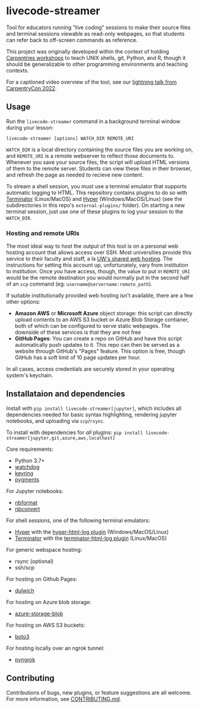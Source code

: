 # livecode-streamer

Tool for educators running "live coding" sessions to make their source files and terminal sessions viewable as read-only webpages, so that students can refer back to off-screen commands as reference.

This project was originally developed within the context of holding [Carpentries workshops](https://carpentries.org/) to teach UNIX shells, git, Python, and R, though it should be generalizable to other programming environments and teaching contexts.

For a captioned video overview of the tool, see our [lightning talk from CarpentryCon 2022](https://www.youtube.com/watch?v=a3uJj7Eqwzg).

## Usage

Run the `livecode-streamer` command in a background terminal window during your lesson:

```
livecode-streamer [options] WATCH_DIR REMOTE_URI
```

`WATCH_DIR` is a local directory containing the source files you are working on, and `REMOTE_URI` is a remote webserver to reflect those documents to. Whenever you save your source files, the script will upload HTML versions of them to the remote server. Students can view these files in their browser, and refresh the page as needed to recieve new content.

To stream a shell session, you must use a terminal emulator that supports automatic logging to HTML. This repository contains plugins to do so with [Terminator](https://github.com/naclomi/terminator-html-log) (Linux/MacOS) and [Hyper](https://github.com/naclomi/hyper-html-log) (Windows/MacOS/Linux) (see the subdirectories in this repo's `external-plugins/` folder). On starting a new terminal session, just use one of these plugins to log your session to the `WATCH_DIR`.

### Hosting and remote URIs

The most ideal way to host the output of this tool is on a personal web hosting account that allows access over SSH. Most universities provide this service to their faculty and staff, a la [UW's shared web hosting](https://itconnect.uw.edu/connect/web-publishing/shared-hosting/). The instructions for setting this account up, unfortunately, vary from institution to institution. Once you have access, though, the value to put in `REMOTE_URI` would be the remote destination you would normally put in the second half of an `scp` command (eg: `username@servername:remote_path`).

If suitable institutionally provided web hosting isn't available, there are a few other options:

- **Amazon AWS** or **Microsoft Azure** object storage: this script can directly upload contents to an AWS S3 bucket or Azure Blob Storage contianer, both of which can be configured to serve static webpages. The downside of these services is that they are not free
- **GitHub Pages**: You can create a repo on GitHub and have this script automatically push updates to it. This repo can then be served as a website through GitHub's "Pages" feature. This option is free, though GitHub has a soft limit of 10 page updates per hour.


In all cases, access credentials are securely stored in your operating system's keychain.

## Installataion and dependencies

Install with `pip install livecode-streamer[jupyter]`,
which includes all dependencies needed for basic syntax highlighting, rendering jupyter notebooks, and uploading via `scp`/`rsync`.

To install with dependencies for _all_ plugins:
`pip install livecode-streamer[jupyter,git,azure,aws,localhost]`

Core requirements:
* Python 3.7+
* [watchdog](https://pypi.org/project/watchdog/)
* [keyring](https://pypi.org/project/keyring/)
* [pygments](https://pygments.org/)

For Jupyter notebooks:
* [nbformat](https://pypi.org/project/nbformat/)
* [nbconvert](https://pypi.org/project/nbconvert)

For shell sessions, one of the following terminal emulators:
* [Hyper](https://hyper.is/) with the [hyper-html-log plugin](https://github.com/naclomi/hyper-html-log) (Windows/MacOS/Linux)
* [Terminator](https://terminator-gtk3.readthedocs.io/en/latest/) with the [terminator-html-log plugin](https://github.com/naclomi/terminator-html-log) (Linux/MacOS)

For generic webspace hosting:
* rsync (optional)
* ssh/scp

For hosting on Github Pages:
* [dulwich](https://pypi.org/project/dulwich/)

For hosting on Azure blob storage:
* [azure-storage-blob](https://pypi.org/project/azure-storage-blob/)

For hosting on AWS S3 buckets:
* [boto3](https://pypi.org/project/boto3/)

For hosting locally over an ngrok tunnel:
* [pyngrok](https://pypi.org/project/pyngrok/)

## Contributing

Contributions of bugs, new plugins, or feature suggestions are all welcome. For more information, see [CONTRIBUTING.md](https://github.com/naclomi/livecode-streamer/blob/main/CONTRIBUTING.md).